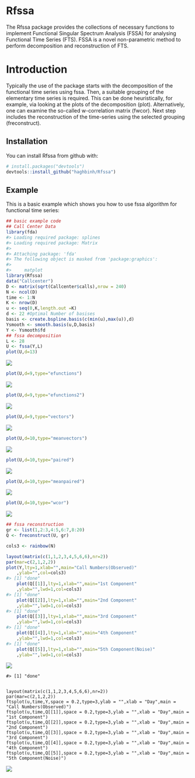 
<!-- README.md is generated from README.Rmd. Please edit that file -->
Rfssa
=====

The Rfssa package provides the collections of necessary functions to implement Functional Singular Spectrum Analysis (FSSA) for analysing Functional Time Series (FTS). FSSA is a novel non-parametric method to perform decomposition and reconstruction of FTS.

Introduction
============

Typically the use of the package starts with the decomposition of the functional time series using fssa. Then, a suitable grouping of the elementary time series is required. This can be done heuristically, for example, via looking at the plots of the decomposition (plot). Alternatively, one can examine the so-called w-correlation matrix (fwcor). Next step includes the reconstruction of the time-series using the selected grouping (freconstruct).

Installation
------------

You can install Rfssa from github with:

``` r
# install.packages("devtools")
devtools::install_github("haghbinh/Rfssa")
```

Example
-------

This is a basic example which shows you how to use fssa algorithm for functional time series:

``` r
## basic example code
## Call Center Data
library(fda)
#> Loading required package: splines
#> Loading required package: Matrix
#> 
#> Attaching package: 'fda'
#> The following object is masked from 'package:graphics':
#> 
#>     matplot
library(Rfssa)
data("Callcenter")
D <- matrix(sqrt(Callcenter$calls),nrow = 240)
N <- ncol(D)
time <- 1:N
K <- nrow(D)
u <- seq(0,K,length.out =K)
d <- 22 #Optimal Number of basises
basis <- create.bspline.basis(c(min(u),max(u)),d)
Ysmooth <- smooth.basis(u,D,basis)
Y <- Ysmooth$fd
## fssa decomposition
L <- 28
U <- fssa(Y,L)
plot(U,d=13)
```

![](man/figures/README-example-1.png)

``` r
plot(U,d=9,type="efunctions")
```

![](man/figures/README-example-2.png)

``` r
plot(U,d=9,type="efunctions2")
```

![](man/figures/README-example-3.png)

``` r
plot(U,d=9,type="vectors")
```

![](man/figures/README-example-4.png)

``` r
plot(U,d=10,type="meanvectors")
```

![](man/figures/README-example-5.png)

``` r
plot(U,d=10,type="paired")
```

![](man/figures/README-example-6.png)

``` r
plot(U,d=10,type="meanpaired")
```

![](man/figures/README-example-7.png)

``` r
plot(U,d=10,type="wcor")
```

![](man/figures/README-example-8.png)

``` r
## fssa reconstruction
gr <- list(1,2:3,4:5,6:7,8:20)
Q <- freconstruct(U, gr)

cols3 <- rainbow(N)

layout(matrix(c(1,1,2,3,4,5,6,6),nr=2))
par(mar=c(2,1,2,2))
plot(Y,lty=1,xlab="",main="Call Numbers(Observed)"
    ,ylab="",col=cols3)
#> [1] "done"
    plot(Q[[1]],lty=1,xlab="",main="1st Component"
    ,ylab="",lwd=1,col=cols3)
#> [1] "done"
    plot(Q[[2]],lty=1,xlab="",main="2nd Component"
    ,ylab="",lwd=1,col=cols3)
#> [1] "done"
    plot(Q[[3]],lty=1,xlab="",main="3rd Component"
    ,ylab="",lwd=1,col=cols3)
#> [1] "done"
    plot(Q[[4]],lty=1,xlab="",main="4th Component"
    ,ylab="",lwd=1,col=cols3)
#> [1] "done"
    plot(Q[[5]],lty=1,xlab="",main="5th Component(Noise)"
    ,ylab="",lwd=1,col=cols3)
```

![](man/figures/README-example-9.png)

    #> [1] "done"


    layout(matrix(c(1,1,2,3,4,5,6,6),nr=2))
    par(mar=c(2,1,2,2))
    ftsplot(u,time,Y,space = 0.2,type=3,ylab = "",xlab = "Day",main = "Call Numbers(Observed)")
    ftsplot(u,time,Q[[1]],space = 0.2,type=3,ylab = "",xlab = "Day",main = "1st Component")
    ftsplot(u,time,Q[[2]],space = 0.2,type=3,ylab = "",xlab = "Day",main = "2nd Component")
    ftsplot(u,time,Q[[3]],space = 0.2,type=3,ylab = "",xlab = "Day",main = "3rd Component")
    ftsplot(u,time,Q[[4]],space = 0.2,type=3,ylab = "",xlab = "Day",main = "4th Component")
    ftsplot(u,time,Q[[5]],space = 0.2,type=3,ylab = "",xlab = "Day",main = "5th Component(Noise)")

![](man/figures/README-example-10.png)
